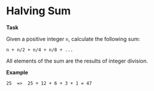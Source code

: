 # Halving Sum

<b>Task</b>

Given a positive integer `n`, calculate the following sum:

```
n + n/2 + n/4 + n/8 + ...
```

All elements of the sum are the results of integer division.

<b>Example</b>

```
25  =>  25 + 12 + 6 + 3 + 1 = 47
```
